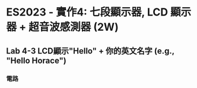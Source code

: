 # ES2023 - 實作4: 七段顯示器, LCD 顯示器 + 超音波感測器 (2W)

## Lab 4-3 LCD顯示"Hello" + 你的英文名字 (e.g., "Hello Horace")

### 電路
